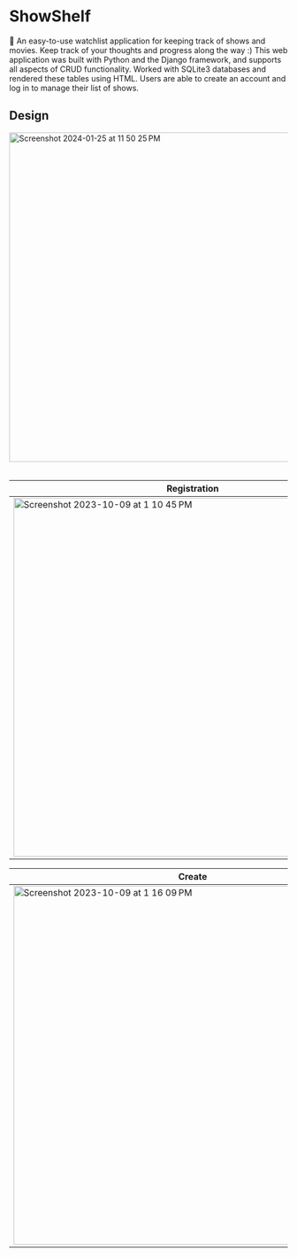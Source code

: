 # ShowShelf

🎥 An easy-to-use watchlist application for keeping track of shows and movies. 
Keep track of your thoughts and progress along the way :)
This web application was built with Python and the Django framework, 
and supports all aspects of CRUD functionality. Worked with SQLite3 databases 
and rendered these tables using HTML. Users are able to create an account and log in to manage their list of shows.

## Design
<img width="595" alt="Screenshot 2024-01-25 at 11 50 25 PM" src="https://github.com/ashwu11/ShowShelf/assets/134242218/5c4c5335-c675-470b-903c-5de7287b31f3">
<br><br>

| Registration | Main Menu |
| ------------ | --------- |
| <img width="648" alt="Screenshot 2023-10-09 at 1 10 45 PM" src="https://github.com/ashwu11/ShowShelf/assets/134242218/13fcb9e8-185c-40d8-8533-c2ba5be181aa"> | <img width="648" alt="Screenshot 2023-10-09 at 1 14 44 PM" src="https://github.com/ashwu11/ShowShelf/assets/134242218/cce4d6bd-a8b3-4f16-85e3-373dfd5e07ca"> |

| Create | Search |
| ------ | ------------ |
| <img width="648" alt="Screenshot 2023-10-09 at 1 16 09 PM" src="https://github.com/ashwu11/ShowShelf/assets/134242218/9522dfb0-ac05-4561-a94e-c2d833a9800f"> | <img width="648" alt="Screenshot 2023-10-09 at 1 21 32 PM" src="https://github.com/ashwu11/ShowShelf/assets/134242218/67c92ab4-760a-47e5-9ad7-882e0b090002"> |


